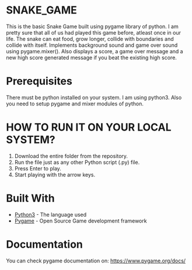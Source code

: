 # SNAKE_GAME

This is the basic Snake Game built using pygame library of python. I am pretty sure that all of us had played this game before, atleast once in our life.
The snake can eat food, grow longer, collide with boundaries and collide with itself. Implements background sound and game over sound using pygame.mixer(). Also displays a score, a game over message and a new high score generated message if you beat the existing high score.


# Prerequisites

There must be python installed on your system. I am using python3.
Also you need to setup pygame and mixer modules of python. 

# HOW TO RUN IT ON YOUR LOCAL SYSTEM?

1. Download the entire folder from the repository.
2. Run the file just as any other Python script (.py) file.
3. Press Enter to play.
4. Start playing with the arrow keys.

# Built With

- [Python3](https://www.python.org/downloads/) - The language used
- [Pygame](https://www.pygame.org/download.shtml) - Open Source Game development framework


# Documentation
You can check pygame documentation on: https://www.pygame.org/docs/
